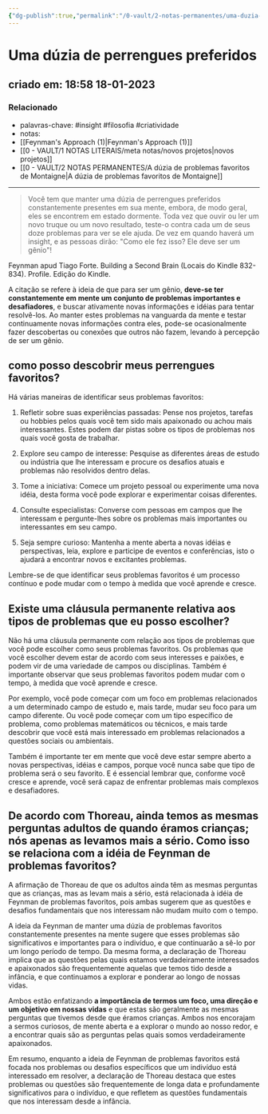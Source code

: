 ```yaml
---
{"dg-publish":true,"permalink":"/0-vault/2-notas-permanentes/uma-duzia-de-perrengues-preferidos/","tags":["permanente","insight","filosofia","criatividade"],"dgHomeLink":true,"dgShowLocalGraph":true,"dgShowFileTree":true,"dgEnableSearch":true,"noteIcon":""}
---
```


# Uma dúzia de perrengues preferidos
## criado em: 18:58 18-01-2023

### Relacionado
- palavras-chave: #insight #filosofia #criatividade 
- notas: 
- [[Feynman's Approach (1)\|Feynman's Approach (1)]]
- [[0 - VAULT/1 NOTAS LITERAIS/meta notas/novos projetos\|novos projetos]]
- [[0 - VAULT/2 NOTAS PERMANENTES/A dúzia de problemas favoritos de Montaigne\|A dúzia de problemas favoritos de Montaigne]]
---
>Você tem que manter uma dúzia de perrengues preferidos constantemente presentes em sua mente, embora, de modo geral, eles se encontrem em estado dormente. Toda vez que ouvir ou ler um novo truque ou um novo resultado, teste-o contra cada um de seus doze problemas para ver se ele ajuda. De vez em quando haverá um insight, e as pessoas dirão: "Como ele fez isso? Ele deve ser um gênio"! 

Feynman apud Tiago Forte. Building a Second Brain (Locais do Kindle 832-834). Profile. Edição do Kindle.

A citação se refere à ideia de que para ser um gênio, **deve-se ter constantemente em mente um conjunto de problemas importantes e desafiadores**, e buscar ativamente novas informações e idéias para tentar resolvê-los. Ao manter estes problemas na vanguarda da mente e testar continuamente novas informações contra eles, pode-se ocasionalmente fazer descobertas ou conexões que outros não fazem, levando à percepção de ser um gênio.

## como posso descobrir meus perrengues favoritos?

Há várias maneiras de identificar seus problemas favoritos:

1.  Refletir sobre suas experiências passadas: Pense nos projetos, tarefas ou hobbies pelos quais você tem sido mais apaixonado ou achou mais interessantes. Estes podem dar pistas sobre os tipos de problemas nos quais você gosta de trabalhar.
    
2.  Explore seu campo de interesse: Pesquise as diferentes áreas de estudo ou indústria que lhe interessam e procure os desafios atuais e problemas não resolvidos dentro delas.
    
3.  Tome a iniciativa: Comece um projeto pessoal ou experimente uma nova idéia, desta forma você pode explorar e experimentar coisas diferentes.
    
4.  Consulte especialistas: Converse com pessoas em campos que lhe interessam e pergunte-lhes sobre os problemas mais importantes ou interessantes em seu campo.
    
5.  Seja sempre curioso: Mantenha a mente aberta a novas idéias e perspectivas, leia, explore e participe de eventos e conferências, isto o ajudará a encontrar novos e excitantes problemas.
    

Lembre-se de que identificar seus problemas favoritos é um processo contínuo e pode mudar com o tempo à medida que você aprende e cresce.

## Existe uma cláusula permanente relativa aos tipos de problemas que eu posso escolher?

Não há uma cláusula permanente com relação aos tipos de problemas que você pode escolher como seus problemas favoritos. Os problemas que você escolher devem estar de acordo com seus interesses e paixões, e podem vir de uma variedade de campos ou disciplinas. Também é importante observar que seus problemas favoritos podem mudar com o tempo, à medida que você aprende e cresce.

Por exemplo, você pode começar com um foco em problemas relacionados a um determinado campo de estudo e, mais tarde, mudar seu foco para um campo diferente. Ou você pode começar com um tipo específico de problema, como problemas matemáticos ou técnicos, e mais tarde descobrir que você está mais interessado em problemas relacionados a questões sociais ou ambientais.

Também é importante ter em mente que você deve estar sempre aberto a novas perspectivas, idéias e campos, porque você nunca sabe que tipo de problema será o seu favorito. E é essencial lembrar que, conforme você cresce e aprende, você será capaz de enfrentar problemas mais complexos e desafiadores.

## De acordo com Thoreau, ainda temos as mesmas perguntas adultos de quando éramos crianças; nós apenas as levamos mais a sério. Como isso se relaciona com a idéia de Feynman de problemas favoritos?

A afirmação de Thoreau de que os adultos ainda têm as mesmas perguntas que as crianças, mas as levam mais a sério, está relacionada à idéia de Feynman de problemas favoritos, pois ambas sugerem que as questões e desafios fundamentais que nos interessam não mudam muito com o tempo.

A ideia da Feynman de manter uma dúzia de problemas favoritos constantemente presentes na mente sugere que esses problemas são significativos e importantes para o indivíduo, e que continuarão a sê-lo por um longo período de tempo. Da mesma forma, a declaração de Thoreau implica que as questões pelas quais estamos verdadeiramente interessados e apaixonados são frequentemente aquelas que temos tido desde a infância, e que continuamos a explorar e ponderar ao longo de nossas vidas.

Ambos estão enfatizando **a importância de termos um foco, uma direção e um objetivo em nossas vidas** e que estas são geralmente as mesmas perguntas que tivemos desde que éramos crianças. Ambos nos encorajam a sermos curiosos, de mente aberta e a explorar o mundo ao nosso redor, e a encontrar quais são as perguntas pelas quais somos verdadeiramente apaixonados.

Em resumo, enquanto a ideia de Feynman de problemas favoritos está focada nos problemas ou desafios específicos que um indivíduo está interessado em resolver, a declaração de Thoreau destaca que estes problemas ou questões são frequentemente de longa data e profundamente significativos para o indivíduo, e que refletem as questões fundamentais que nos interessam desde a infância.